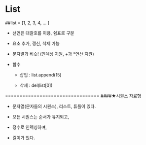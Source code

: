 # List
##list = [1, 2, 3, 4, ... ]
+ 선언은 대괄호를 이용, 쉼표로 구분


+ 요소 추가, 갱신, 삭제 가능


+ 문자열과 비슷! (인덱싱 지원, +과 *연산 지원)


+ 함수
  + 삽입 : list.append(15)

  + 삭제 : del(list[0])

=================================
####★시퀀스 자료형
  + 문자열(문자들의 시퀀스), 리스트, 튜플이 있다.

  + 모든 시퀀스는 순서가 유지되고,
  + 정수로 인덱싱하며,
  + 길이가 있다.
  